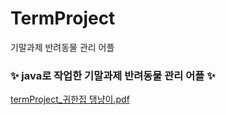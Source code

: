 # TermProject
기말과제 반려동물 관리 어플

### ✨ java로 작업한 기말과제 반려동물 관리 어플 ✨ 

[termProject_귀한집 댕냥이.pdf](https://github.com/koominji/TermProject/files/9126895/termProject_.pdf)
